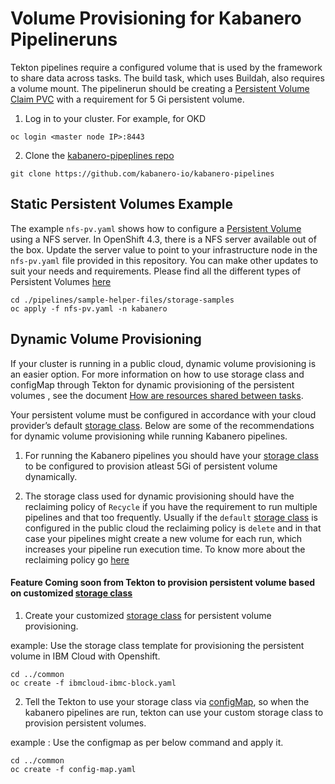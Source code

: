 # Volume Provisioning for Kabanero Pipelineruns

Tekton pipelines require a configured volume that is used by the framework to share data across tasks. The build task, which uses Buildah, also requires a volume mount. The pipelinerun should be creating a [Persistent Volume Claim PVC](https://kubernetes.io/docs/concepts/storage/persistent-volumes/#introduction) with a requirement for 5 Gi persistent volume.

1. Log in to your cluster. For example, for OKD

```
oc login <master node IP>:8443
```

2. Clone the [kabanero-pipeplines repo](https://github.com/kabanero-io/kabanero-pipelines.git)

```
git clone https://github.com/kabanero-io/kabanero-pipelines
```

## Static Persistent Volumes Example

The example `nfs-pv.yaml` shows how to configure a [Persistent Volume](https://kubernetes.io/docs/concepts/storage/persistent-volumes/#introduction) using a NFS server.  In OpenShift 4.3, there is a NFS server available out of the box.  Update the server value to point to your infrastructure node in the `nfs-pv.yaml` file provided in this repository.  You can make other updates to suit your needs and requirements.  Please find all the different types of Persistent Volumes [here](https://kubernetes.io/docs/concepts/storage/persistent-volumes/#types-of-persistent-volumes)

```
cd ./pipelines/sample-helper-files/storage-samples
oc apply -f nfs-pv.yaml -n kabanero
```

## Dynamic Volume Provisioning

If your cluster is running in a public cloud, dynamic volume provisioning is an easier option. For more information on how to use storage class and configMap through Tekton for dynamic provisioning of the persistent volumes	, see the document [How are resources shared between tasks](https://github.com/tektoncd/pipeline/blob/master/docs/install.md#how-are-resources-shared-between-tasks).

Your persistent volume must be configured in accordance with your cloud provider’s default [storage class](https://kubernetes.io/docs/concepts/storage/storage-classes/#introduction). Below are some of the recommendations for dynamic volume provisioning while running Kabanero pipelines.

1. For running the Kabanero pipelines you should have your [storage class](https://kubernetes.io/docs/concepts/storage/storage-classes/#introduction) to be configured to provision atleast 5Gi of persistent volume dynamically.

2. The storage class used for dynamic provisioning should have the reclaiming policy of `Recycle` if you have the requirement to run multiple pipelines and that too frequently. 
Usually if the `default` [storage class](https://kubernetes.io/docs/concepts/storage/storage-classes/#introduction) is configured in the public cloud the reclaiming policy is `delete` and in that case your pipelines might create a new volume for each run, which increases your pipeline run execution time. To know more about the reclaiming policy go [here](https://kubernetes.io/docs/concepts/storage/persistent-volumes/#reclaiming)

#### Feature Coming soon from Tekton to provision persistent volume based on customized [storage class](https://kubernetes.io/docs/concepts/storage/storage-classes/#introduction)

1. Create your customized [storage class](https://kubernetes.io/docs/concepts/storage/storage-classes/#introduction) for persistent volume provisioning.

example: Use the storage class template for provisioning the persistent volume in IBM Cloud with Openshift.

```
cd ../common
oc create -f ibmcloud-ibmc-block.yaml
```

2. Tell the Tekton to use your storage class via [configMap](https://github.com/tektoncd/pipeline/blob/master/docs/install.md#how-are-resources-shared-between-tasks), so when the kabanero pipelines are run, tekton can use your custom storage class to provision persistent volumes.

example : Use the configmap as per below command and apply it.

```
cd ../common
oc create -f config-map.yaml

```
